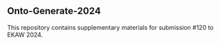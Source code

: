 ## Onto-Generate-2024
This repository contains supplementary materials for submission #120 to EKAW 2024.
